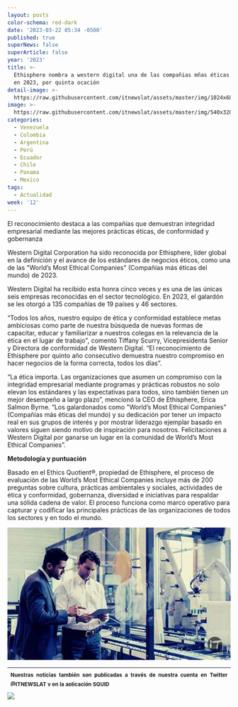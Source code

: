 ```yaml
---
layout: posts
color-schema: red-dark
date: '2023-03-22 05:34 -0500'
published: true
superNews: false
superArticle: false
year: '2023'
title: >-
  Ethisphere nombra a western digital una de las compañias mñas éticas del mundo
  en 2023, por quinta ocación
detail-image: >-
  https://raw.githubusercontent.com/itnewslat/assets/master/img/1024x680/Ejecutivos-Transformacion-g.jpg
image: >-
  https://raw.githubusercontent.com/itnewslat/assets/master/img/540x320/Ejecutivos-Transformacion-p.jpg
categories:
  - Venezuela
  - Colombia
  - Argentina
  - Perú
  - Ecuador
  - Chile
  - Panama
  - Mexico
tags:
  - Actualidad
week: '12'
---
```

El reconocimiento destaca a las compañías que demuestran 
integridad empresarial mediante las mejores prácticas éticas, de conformidad y gobernanza

Western Digital Corporation ha sido reconocida por Ethisphere, líder global en la definición y el avance de los estándares de negocios éticos, como una de las "World’s Most Ethical Companies" (Compañías más éticas del mundo) de 2023. 

Western Digital ha recibido esta honra cinco veces y es una de las únicas seis empresas reconocidas en el sector tecnológico. En 2023, el galardón se les otorgó a 135 compañías de 19 países y 46 sectores.

“Todos los años, nuestro equipo de ética y conformidad establece metas ambiciosas como parte de nuestra búsqueda de nuevas formas de capacitar, educar y familiarizar a nuestros colegas en la relevancia de la ética en el lugar de trabajo", comentó Tiffany Scurry, Vicepresidenta Senior y Directora de conformidad de Western Digital. “El reconocimiento de Ethisphere por quinto año consecutivo demuestra nuestro compromiso en hacer negocios de la forma correcta, todos los días”.

“La ética importa. Las organizaciones que asumen un compromiso con la integridad empresarial mediante programas y prácticas robustos no solo elevan los estándares y las expectativas para todos, sino también tienen un mejor desempeño a largo plazo”, mencionó la CEO de Ethisphere, Erica Salmon Byrne. “Los galardonados como "World’s Most Ethical Companies" (Compañías más éticas del mundo) y su dedicación por tener un impacto real en sus grupos de interés y por mostrar liderazgo ejemplar basado en valores siguen siendo motivo de inspiración para nosotros. Felicitaciones a Western Digital por ganarse un lugar en la comunidad de World’s Most Ethical Companies”.
 
**Metodología y puntuación**

Basado en el Ethics Quotient®, propiedad de Ethisphere, el proceso de evaluación de las World’s Most Ethical Companies incluye más de 200 preguntas sobre cultura, prácticas ambientales y sociales, actividades de ética y conformidad, gobernanza, diversidad e iniciativas para respaldar una sólida cadena de valor. El proceso funciona como marco operativo para capturar y codificar las principales prácticas de las organizaciones de todos los sectores y en todo el mundo.

![](https://raw.githubusercontent.com/itnewslat/assets/master/img/540x320/Ejecutivos-Transformacion-p.jpg)

<table style="height: 42px;" width="569">
<tbody>
<tr>
<td style="text-align: justify;"><sub><strong>Nuestras noticias también son publicadas a través de nuestra cuenta en Twitter <a href="https://twitter.com/itnewslat?lang=es">@ITNEWSLAT</a> y en la aplicación <a href="https://squidapp.co/en/">SQUID</a></strong></sub></td>
</tr>
</tbody>
</table>
<img src="https://tracker.metricool.com/c3po.jpg?hash=56f88a41e39ab42c063cc51676587a04"/>